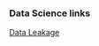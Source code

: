 

### Data Science links 

[Data Leakage](https://medium.com/@colin.fraser/the-treachery-of-leakage-56a2d7c4e931)
